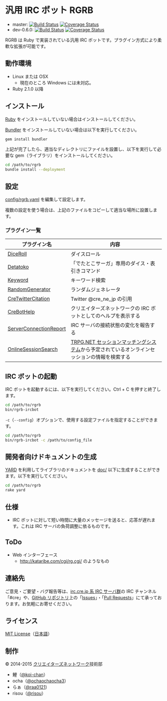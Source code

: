 汎用 IRC ボット RGRB
=====================

* master: [![Build Status](https://travis-ci.org/cre-ne-jp/rgrb.svg?branch=master)](https://travis-ci.org/cre-ne-jp/rgrb) [![Coverage Status](https://coveralls.io/repos/cre-ne-jp/rgrb/badge.svg?branch=master)](https://coveralls.io/r/cre-ne-jp/rgrb?branch=master)
* dev-0.6.0: [![Build Status](https://travis-ci.org/cre-ne-jp/rgrb.svg?branch=dev-0.6.0)](https://travis-ci.org/cre-ne-jp/rgrb) [![Coverage Status](https://coveralls.io/repos/cre-ne-jp/rgrb/badge.svg?branch=dev-0.6.0)](https://coveralls.io/r/cre-ne-jp/rgrb?branch=dev-0.6.0)

RGRB は Ruby で実装されている汎用 IRC ボットです。プラグイン方式により柔軟な拡張が可能です。

動作環境
--------

* Linux または OSX
    * 現在のところ Windows には未対応。
* Ruby 2.1.0 以降

インストール
------------

[Ruby](http://www.ruby-lang.org/) をインストールしていない場合はインストールしてください。

[Bundler](http://bundler.io/) をインストールしていない場合は以下を実行してください。

```bash
gem install bundler
```

上記が完了したら、適当なディレクトリにファイルを設置し、以下を実行して必要な gem（ライブラリ）をインストールしてください。

```bash
cd /path/to/rgrb
bundle install --deployment
```

設定
----

[config/rgrb.yaml](config/rgrb.yaml) を編集して設定します。

複数の設定を使う場合は、上記のファイルをコピーして適当な場所に設置します。

### プラグイン一覧

| プラグイン名 | 内容 |
| ------------ | ---- |
| [DiceRoll](doc/plugins/dice_roll.md) | ダイスロール |
| [Detatoko](doc/plugins/detatoko.md) | 「でたとこサーガ」専用のダイス・表引きコマンド |
| [Keyword](doc/plugins/keyword.md) | キーワード検索 |
| [RandomGenerator](doc/plugins/random_generator.md) | ランダムジェネレータ |
| [CreTwitterCitation](doc/plugins/cre_twitter_citation.md) | Twitter @cre_ne_jp の引用 |
| [CreBotHelp](doc/plugins/cre_bot_help.md) | クリエイターズネットワークの IRC ボットとしてのヘルプを表示する |
| [ServerConnectionReport](doc/plugins/server_connection_report.md) | IRC サーバの接続状態の変化を報告する |
| [OnlineSessionSearch](doc/plugins/online_session_search.md) | [TRPG.NET セッションマッチングシステム](http://session.trpg.net/)から予定されているオンラインセッションの情報を検索する |

IRC ボットの起動
----------------

IRC ボットを起動するには、以下を実行してください。Ctrl + C を押すと終了します。

```bash
cd /path/to/rgrb
bin/rgrb-ircbot
```

`-c`（`--config`）オプションで、使用する設定ファイルを指定することができます。

```bash
cd /path/to/rgrb
bin/rgrb-ircbot -c /path/to/config_file
```

開発者向けドキュメントの生成
----------------------------

[YARD](http://yardoc.org/) を利用してライブラリのドキュメントを [doc/](doc/) 以下に生成することができます。以下を実行してください。

```bash
cd /path/to/rgrb
rake yard
```

仕様
----

* IRC ボットに対して短い時間に大量のメッセージを送ると、応答が遅れます。これは IRC サーバの負荷調整に依るものです。

ToDo
----

* Web インターフェース
    * http://kataribe.com/cgi/rg.cgi/ のようなもの

連絡先
------

ご意見・ご要望・バグ報告等は、[irc.cre.jp 系 IRC サーバ群](http://www.cre.ne.jp/services/irc)の IRC チャンネル「#cre」や、[GitHub リポジトリ](https://github.com/cre-ne-jp/rgrb)上の「[Issues](https://github.com/cre-ne-jp/rgrb/issues)」・「[Pull Requests](https://github.com/cre-ne-jp/rgrb/pulls)」にて承っております。お気軽にお寄せください。

ライセンス
----------

[MIT License](LICENSE)（[日本語](LICENSE.ja)）

制作
----

&copy; 2014-2015 [クリエイターズネットワーク](http://www.cre.ne.jp/)技術部

* 鯉（[@koi-chan](https://github.com/koi-chan)）
* ocha（[@ochaochaocha3](https://github.com/ochaochaocha3)）
* らぁ（[@raa0121](https://github.com/raa0121)）
* risou（[@risou](https://github.com/risou)）
